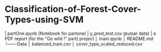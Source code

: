 # Classification-of-Forest-Cover-Types-using-SVM

| partOne.ipynb (Notebook for partone)
| y_pred_test.csv (pulsar data)
| a PDF report (for the "Go wild !" part)
project
│   main.ipynb
│   README.md
└───Data
    │   balanced_train.csv
    │   cover_type_scaled_reduced.csv

